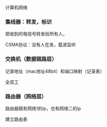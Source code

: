 计算机网络



### 集线器：转发，标识

把收到的电信号转发给所有人，

CSMA协议：没有人在发，载波监听



### 交换机（数据链路层）

记录地址（mac地址48bit）和端口映射（记录表）

全双工



### 路由器（网络层）

路由器既有网络1的ip，也有网络二的ip

建立路由表



